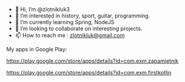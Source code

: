 - 👋 Hi, I’m @zlotnikluk3
- 👀 I’m interested in history, sport, guitar, programming.
- 🌱 I’m currently learning Spring, NodeJS
- 💞️ I’m looking to collaborate on interesting projects.
- 📫 How to reach me : zlotnikluk@gmail.com

My apps in Google Play:

https://play.google.com/store/apps/details?id=com.exm.zapamietnik

https://play.google.com/store/apps/details?id=com.exm.firstkotlin
